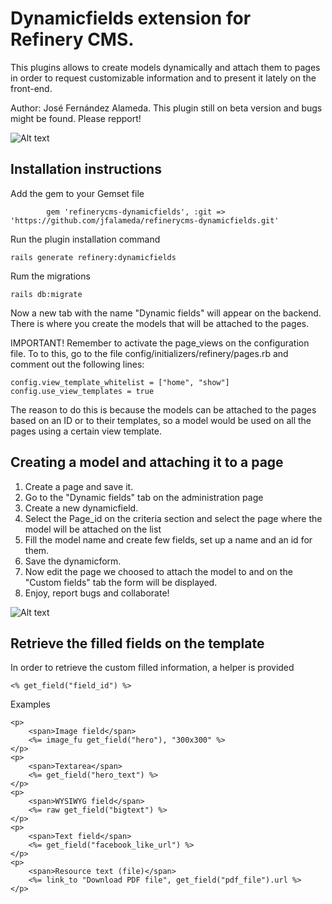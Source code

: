 # Dynamicfields extension for Refinery CMS.

This plugins allows to create models dynamically and attach them to pages in order to request customizable information and to present it lately on the front-end.

Author: José Fernández Alameda.
This plugin still on beta version and bugs might be found. Please repport!

![Alt text](http://josealameda.se/dynamicfields/tab.png "Plugin image")

## Installation instructions

Add the gem to your Gemset file

			gem 'refinerycms-dynamicfields', :git => 'https://github.com/jfalameda/refinerycms-dynamicfields.git'

Run the plugin installation command

	rails generate refinery:dynamicfields

Rum the migrations

	rails db:migrate

Now a new tab with the name "Dynamic fields" will appear on the backend. There is where you create the models that will be attached to the pages.

IMPORTANT! Remember to activate the page_views on the configuration file. To to this, go to the file config/initializers/refinery/pages.rb and comment out the following lines:

	config.view_template_whitelist = ["home", "show"]
  	config.use_view_templates = true

The reason to do this is because the models can be attached to the pages based on an ID or to their templates, so a model would be used on all the pages using a certain view template.

## Creating a model and attaching it to a page

1. Create a page and save it.
2. Go to the "Dynamic fields" tab on the administration page
3. Create a new dynamicfield.
4. Select the Page_id on the criteria section and select the page where the model will be attached on the list
5. Fill the model name and create few fields, set up a name and an id for them.
6. Save the dynamicform.
7. Now edit the page we choosed to attach the model to and on the "Custom fields" tab the form will be displayed.
8. Enjoy, report bugs and collaborate!

![Alt text](http://josealameda.se/dynamicfields/page_tab.png "Plugin image")

## Retrieve the filled fields on the template

In order to retrieve the custom filled information, a helper is provided

	<% get_field("field_id") %>

Examples

	<p>
		<span>Image field</span>
		<%= image_fu get_field("hero"), "300x300" %>
	</p>
	<p>
		<span>Textarea</span>
		<%= get_field("hero_text") %>
	</p>
	<p>
		<span>WYSIWYG field</span>
		<%= raw get_field("bigtext") %>
	</p>
	<p>
		<span>Text field</span>
		<%= get_field("facebook_like_url") %>
	</p>
	<p>
		<span>Resource text (file)</span>
		<%= link_to "Download PDF file", get_field("pdf_file").url %>
	</p>


